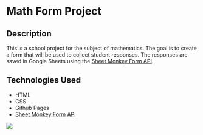 # Math Form Project
 

## Description
This is a school project for the subject of mathematics. The goal is to create a form that will be used to collect student responses. The responses are saved in Google Sheets using the [Sheet Monkey Form API](https://sheetmonkey.io/pt-br).

## Technologies Used
- HTML
- CSS
- Github Pages
- [Sheet Monkey Form API](https://sheetmonkey.io/pt-br)
  

<a href="https:\\allmaciente.github.io/FormMath-school"><img src="https://img.shields.io/badge/Open%20site-00a8aa?style=for-the-badge"></a>
